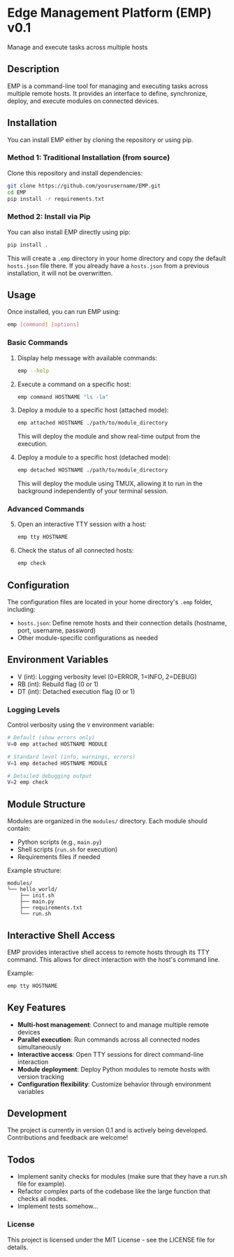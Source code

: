 # Edge Management Platform (EMP) v0.1

Manage and execute tasks across multiple hosts

## Description

EMP is a command-line tool for managing and executing tasks across multiple remote hosts. It provides an interface to define, synchronize, deploy, and execute modules on connected devices.

## Installation

You can install EMP either by cloning the repository or using pip.

### Method 1: Traditional Installation (from source)

Clone this repository and install dependencies:

```bash
git clone https://github.com/yourusername/EMP.git
cd EMP
pip install -r requirements.txt
```

### Method 2: Install via Pip

You can also install EMP directly using pip:

```bash
pip install .
```

This will create a `.emp` directory in your home directory and copy the default `hosts.json` file there. If you already have a `hosts.json` from a previous installation, it will not be overwritten.

## Usage

Once installed, you can run EMP using:

```bash
emp [command] [options]
```

### Basic Commands

1. Display help message with available commands:

    ```bash
    emp --help
    ```

2. Execute a command on a specific host:

    ```bash
    emp command HOSTNAME "ls -la"
    ```

3. Deploy a module to a specific host (attached mode):

    ```bash
    emp attached HOSTNAME ./path/to/module_directory
    ```
   This will deploy the module and show real-time output from the execution.

4. Deploy a module to a specific host (detached mode):

    ```bash
    emp detached HOSTNAME ./path/to/module_directory
    ```
   This will deploy the module using TMUX, allowing it to run in the background independently of your terminal session.

### Advanced Commands

5. Open an interactive TTY session with a host:

    ```bash
    emp tty HOSTNAME
    ```

6. Check the status of all connected hosts:

    ```bash
    emp check
    ```

## Configuration

The configuration files are located in your home directory's `.emp` folder, including:
- `hosts.json`: Define remote hosts and their connection details (hostname, port, username, password)
- Other module-specific configurations as needed

## Environment Variables

- V (int): Logging verbosity level (0=ERROR, 1=INFO, 2=DEBUG)
- RB (int): Rebuild flag (0 or 1)
- DT (int): Detached execution flag (0 or 1)

### Logging Levels

Control verbosity using the `V` environment variable:

```bash
# Default (show errors only)
V=0 emp attached HOSTNAME MODULE

# Standard level (info, warnings, errors)
V=1 emp detached HOSTNAME MODULE

# Detailed debugging output
V=2 emp check
```

## Module Structure

Modules are organized in the `modules/` directory. Each module should contain:
- Python scripts (e.g., `main.py`)
- Shell scripts (`run.sh` for execution)
- Requirements files if needed

Example structure:

```
modules/
└── hello_world/
    ├── init.sh
    ├── main.py
    ├── requirements.txt
    └── run.sh
```

## Interactive Shell Access

EMP provides interactive shell access to remote hosts through its TTY command. This allows for direct interaction with the host's command line.

Example:

```bash
emp tty HOSTNAME
```

## Key Features

- **Multi-host management**: Connect to and manage multiple remote devices
- **Parallel execution**: Run commands across all connected nodes simultaneously
- **Interactive access**: Open TTY sessions for direct command-line interaction
- **Module deployment**: Deploy Python modules to remote hosts with version tracking
- **Configuration flexibility**: Customize behavior through environment variables

## Development

The project is currently in version 0.1 and is actively being developed. Contributions and feedback are welcome!

## Todos

 - Implement sanity checks for modules (make sure that they have a run.sh file for example).
 - Refactor complex parts of the codebase like the large function that checks all nodes.
 - Implement tests somehow...

### License

This project is licensed under the MIT License - see the LICENSE file for details.